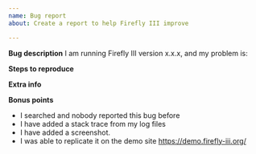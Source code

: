 ```yaml
---
name: Bug report
about: Create a report to help Firefly III improve

---
```


**Bug description**
I am running Firefly III version x.x.x, and my problem is:

<!-- Replace the version and describe your problem or your issue may be closed. -->

**Steps to reproduce**
<!-- What do you need to do to trigger this bug? -->

**Extra info**
<!-- Please add extra info here, such as OS, browser, and the output from the /debug page of your Firefly III installation (click the version at the bottom). 

DO NOT PUT ```BACKTICKS``` AROUND THE OUTPUT OF THE /debug PAGE

-->


**Bonus points**
<!-- Before you submit, verify the following please: -->

- I searched and nobody reported this bug before
- I have added a stack trace from my log files <!-- (see https://bit.ly/FF3-get-debug-info) -->
- I have added a screenshot.
- I was able to replicate it on the demo site https://demo.firefly-iii.org/
<!-- - I donated money (this is a joke ;)-->
